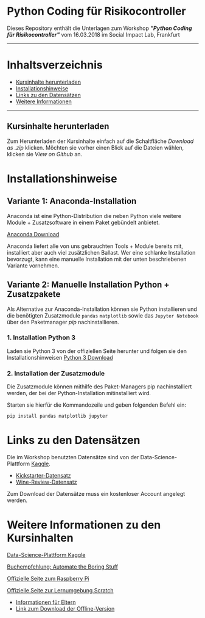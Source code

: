 # Python Coding für Risikocontroller

Dieses Repository enthält die Unterlagen zum Workshop ***"Python Coding für Risikocontroller"*** vom 16.03.2018 im Social Impact Lab, Frankfurt

---

# Inhaltsverzeichnis
- [Kursinhalte herunterladen](#download)
- [Installationshinweise](#installation)
- [Links zu den Datensätzen](#datasets)
- [Weitere Informationen](#additional-reading)

---

## <a name="download"></a> Kursinhalte herunterladen

Zum Herunterladen der Kursinhalte einfach auf die Schaltfläche *Download as .zip*
klicken.
Möchten sie vorher einen Blick auf die Dateien wählen, klicken sie *View on Github* an.

# <a name="installation"></a> Installationshinweise

## Variante 1: Anaconda-Installation

Anaconda ist eine Python-Distribution die neben Python viele weitere Module + Zusatzsoftware in einem Paket gebündelt anbietet.

[Anaconda Download](https://www.anaconda.com/download/)

Anaconda liefert alle von uns gebrauchten Tools + Module bereits mit, installiert aber auch viel zusätzlichen Ballast.
Wer eine schlanke Installation bevorzugt, kann eine manuelle Installation mit der unten beschriebenen Variante vornehmen.

## Variante 2: Manuelle Installation Python + Zusatzpakete

Als Alternative zur Anaconda-Installation können sie Python installieren und die benötigten Zusatzmodule `pandas` `matplotlib` sowie das `Jupyter Notebook` über den Paketmanager *pip* nachinstallieren.

### 1. Installation Python 3
Laden sie Python 3 von der offiziellen Seite herunter und folgen sie den Installationshinweisen
[Python 3 Download](https://www.python.org/downloads/)

### 2. Installation der Zusatzmodule

Die Zusatzmodule können mithilfe des Paket-Managers pip nachinstalliert werden, der bei der Python-Installation mitinstalliert wird.

Starten sie hierfür die Kommandozeile und geben folgenden Befehl ein:

    pip install pandas matplotlib jupyter

# <a name="datasets"></a> Links zu den Datensätzen

Die im Workshop benutzten Datensätze sind von der Data-Science-Plattform [Kaggle](http://www.kaggle.com).

- [ Kickstarter-Datensatz](https://www.kaggle.com/kemical/kickstarter-projects)  
- [ Wine-Review-Datensatz](https://www.kaggle.com/zynicide/wine-reviews)

Zum Download der Datensätze muss ein kostenloser Account angelegt werden.

# <a name="additional-reading"></a> Weitere Informationen zu den Kursinhalten
[Data-Science-Plattform Kaggle](http://www.kaggle.com)

[Buchempfehlung: Automate the Boring Stuff](https://automatetheboringstuff.com/)

[Offizielle Seite zum Raspberry Pi](https://www.raspberrypi.org/)

[Offizielle Seite zur Lernumgebung Scratch](https://scratch.mit.edu/)
 - [Informationen für Eltern](https://scratch.mit.edu/parents/)
 - [Link zum Download der Offline-Version](https://scratch.mit.edu/download)
